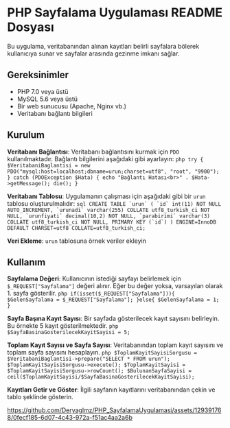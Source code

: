 # PHP Sayfalama Uygulaması README Dosyası

Bu uygulama, veritabanından alınan kayıtları belirli sayfalara bölerek kullanıcıya sunar ve sayfalar arasında gezinme imkanı sağlar.

## Gereksinimler

- PHP 7.0 veya üstü
- MySQL 5.6 veya üstü
- Bir web sunucusu (Apache, Nginx vb.)
- Veritabanı bağlantı bilgileri

## Kurulum

**Veritabanı Bağlantısı**: Veritabanı bağlantısını kurmak için `PDO` kullanılmaktadır. Bağlantı bilgilerini aşağıdaki gibi ayarlayın:
    ```php
    try {
        $VeritabaniBaglantisi = new PDO("mysql:host=localhost;dbname=urun;charset=utf8", "root", "9900");
    } catch (PDOException $Hata) {
        echo "Bağlantı Hatası<br>" . $Hata->getMessage();
        die();
    }
    ```

**Veritabanı Tablosu**: Uygulamanın çalışması için aşağıdaki gibi bir `urun` tablosu oluşturulmalıdır:
    ```sql
    CREATE TABLE `urun` (
        `id` int(11) NOT NULL AUTO_INCREMENT,
        `urunadi` varchar(255) COLLATE utf8_turkish_ci NOT NULL,
        `urunfiyati` decimal(10,2) NOT NULL,
        `parabirimi` varchar(3) COLLATE utf8_turkish_ci NOT NULL,
        PRIMARY KEY (`id`)
    ) ENGINE=InnoDB DEFAULT CHARSET=utf8 COLLATE=utf8_turkish_ci;
    ```

**Veri Ekleme**: `urun` tablosuna örnek veriler ekleyin

## Kullanım

**Sayfalama Değeri**: Kullanıcının istediği sayfayı belirlemek için `$_REQUEST["Sayfalama"]` değeri alınır. Eğer bu değer yoksa, varsayılan olarak 1. sayfa gösterilir.
    ```php
    if(isset($_REQUEST["Sayfalama"])){
        $GelenSayfalama = $_REQUEST["Sayfalama"];
    }else{
        $GelenSayfalama = 1;
    }
    ```

**Sayfa Başına Kayıt Sayısı**: Bir sayfada gösterilecek kayıt sayısını belirleyin. Bu örnekte 5 kayıt gösterilmektedir.
    ```php
    $SayfaBasinaGosterilecekKayitSayisi = 5;
    ```

**Toplam Kayıt Sayısı ve Sayfa Sayısı**: Veritabanından toplam kayıt sayısını ve toplam sayfa sayısını hesaplayın.
    ```php
    $ToplamKayitSayisiSorgusu = $VeritabaniBaglantisi->prepare("SELECT * FROM urun");
    $ToplamKayitSayisiSorgusu->execute();
    $ToplamKayitSayisi = $ToplamKayitSayisiSorgusu->rowCount();
    $BulunanSayfaSayisi = ceil($ToplamKayitSayisi/$SayfaBasinaGosterilecekKayitSayisi);
    ```

**Kayıtları Getir ve Göster**: İlgili sayfanın kayıtlarını veritabanından çekin ve tablo şeklinde gösterin.

https://github.com/Deryaglmz/PHP_SayfalamaUygulamasi/assets/129391768/0fecf185-6d07-4c43-972a-f51ac4aa2a6b

